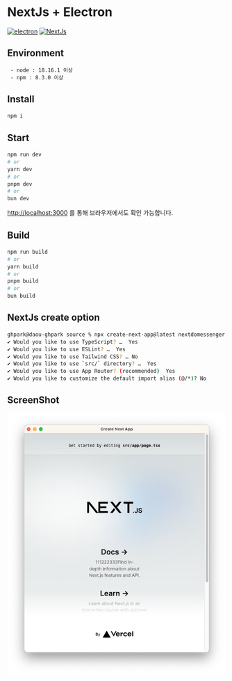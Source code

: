 # NextJs + Electron

[![electron](https://img.shields.io/badge/Electron-v28.2.2-47848F.svg?style=flat-square&logo=Electron&logoColor=white)](https://www.electronjs.org/) [![NextJs](https://img.shields.io/badge/next.js-14.1.0-000000?style=flat-square&logo=nextdotjs&logoColor=white)](https://nextjs.org/)

## Environment
```bash
 - node : 18.16.1 이상
 - npm : 8.3.0 이상
```

## Install
```bash
npm i
```

## Start
```bash
npm run dev
# or
yarn dev
# or
pnpm dev
# or
bun dev
```

[http://localhost:3000](http://localhost:3000) 를 통해 브라우저에서도 확인 가능합니다.

## Build
```bash
npm run build
# or
yarn build
# or
pnpm build
# or
bun build
```

## NextJs create option 
```bash
ghpark@daou-ghpark source % npx create-next-app@latest nextdomessenger        
✔ Would you like to use TypeScript? …  Yes
✔ Would you like to use ESLint? …  Yes
✔ Would you like to use Tailwind CSS? … No 
✔ Would you like to use `src/` directory? …  Yes
✔ Would you like to use App Router? (recommended)  Yes
✔ Would you like to customize the default import alias (@/*)? No
```

## ScreenShot
![Alt text](screenshot.png)